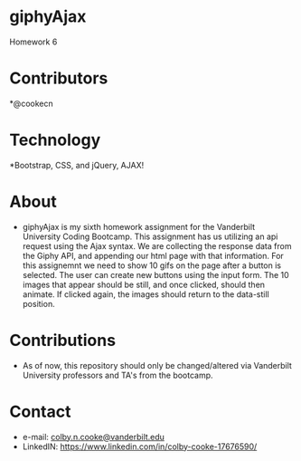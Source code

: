 # giphyAjax
Homework 6

# Contributors
*@cookecn

# Technology
*Bootstrap, CSS, and jQuery, AJAX!

# About
* giphyAjax is my sixth homework assignment for the Vanderbilt University Coding Bootcamp. This assignment has us utilizing an api request using the Ajax syntax. We are collecting the response data from the Giphy API, and appending our html page with that information. For this assignemnt we need to show 10 gifs on the page after a button is selected. The user can create new buttons using the input form. The 10 images that appear should be still, and once clicked, should then animate. If clicked again, the images should return to the data-still position. 

# Contributions
* As of now, this repository should only be changed/altered via Vanderbilt University professors and TA's from the bootcamp.

# Contact
* e-mail: colby.n.cooke@vanderbilt.edu
* LinkedIN: https://www.linkedin.com/in/colby-cooke-17676590/
